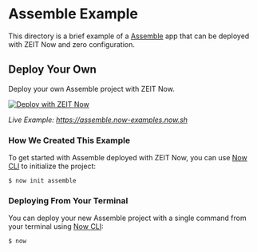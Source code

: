 # Assemble Example

This directory is a brief example of a [Assemble](http://assemble.io/) app that can be deployed with ZEIT Now and zero configuration.

## Deploy Your Own

Deploy your own Assemble project with ZEIT Now.

[![Deploy with ZEIT Now](https://zeit.co/button)](https://zeit.co/new/project?template=https://github.com/zeit/now-examples/tree/master/assemble)

_Live Example: https://assemble.now-examples.now.sh_

### How We Created This Example

To get started with Assemble deployed with ZEIT Now, you can use [Now CLI](https://zeit.co/download) to initialize the project:

```shell
$ now init assemble
```

### Deploying From Your Terminal

You can deploy your new Assemble project with a single command from your terminal using [Now CLI](/download):

```shell
$ now
```
